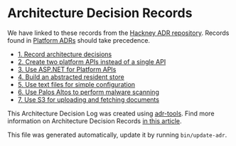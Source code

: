 # Architecture Decision Records

We have linked to these records from the [Hackney ADR repository](https://github.com/LBHackney-IT/lbh-adrs/tree/master/DES). Records found in [Platform ADRs](https://github.com/LBHackney-IT/lbh-adrs/tree/master/Platform) should take precedence.

* [1. Record architecture decisions](0001-record-architecture-decisions.md)
* [2. Create two platform APIs instead of a single API](0002-create-two-platform-apis-instead-of-a-single-api.md)
* [3. Use ASP.NET for Platform APIs](0003-use-asp-net-for-platform-apis.md)
* [4. Build an abstracted resident store](0004-build-an-abstracted-resident-store.md)
* [5. Use text files for simple configuration](0005-use-text-files-for-simple-configuration.md)
* [6. Use Palos Altos to perform malware scanning](0006-use-palos-altos-to-perform-malware-scanning.md)
* [7. Use S3 for uploading and fetching documents](0007-use-s3-for-uploading-and-fetching-documents.md)

This Architecture Decision Log was created using [adr-tools](https://github.com/npryce/adr-tools). Find more information on Architecture Decision Records [in this article](https://cognitect.com/blog/2011/11/15/documenting-architecture-decisions).

This file was generated automatically, update it by running `bin/update-adr`.
